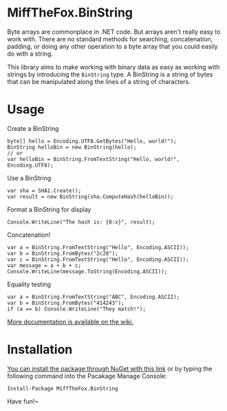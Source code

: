 # MiffTheFox.BinString

Byte arrays are commonplace in .NET code. But arrays aren't really easy to work with. There are no standard methods for searching, concatenation, padding, or doing any other operation to a byte array that you could easily do with a string.

This library aims to make working with binary data as easy as working with strings by introducing the `BinString` type. A BinString is a string of bytes that can be manipulated along the lines of a string of characters.

# Usage

Create a BinString

    byte[] hello = Encoding.UTF8.GetBytes("Hello, world!");
    BinString helloBin = new BinString(hello);
    // or
    var helloBin = BinString.FromTextString("Hello, world!", Encoding.UTF8);

Use a BinString

    var sha = SHA1.Create();
    var result = new BinString(sha.ComputeHash(helloBin));

Format a BinString for display

    Console.WriteLine("The hash is: {0:x}", result);

Concatenation!

    var a = BinString.FromTextString("Hello", Encoding.ASCII));
    var b = BinString.FromBytes("2c20");
    var c = BinString.FromTextString("Hello", Encoding.ASCII));
    var message = a + b + c;
    Console.WriteLine(message.ToString(Encoding.ASCII));

Equality testing

    var a = BinString.FromTextString("ABC", Encoding.ASCII);
    var b = BinString.FromBytes("414243");
    if (a == b) Console.WriteLine("They match!");

[More documentation is available on the wiki.](https://github.com/MiffOttah/binstrings/wiki)

# Installation

[You can install the package through NuGet with this link](https://www.nuget.org/packages/MiffTheFox.BinString/) or by typing the following command into the Pacakage Manage Console:

    Install-Package MiffTheFox.BinString

Have fun!~
